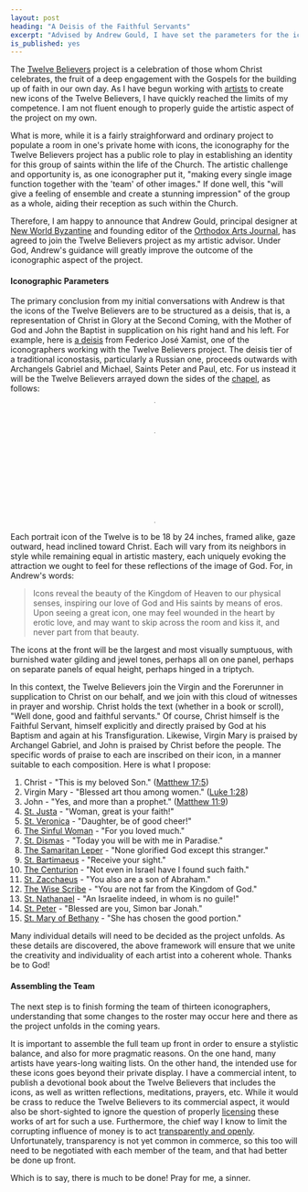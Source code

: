 ```yaml
---
layout: post
heading: "A Deisis of the Faithful Servants"
excerpt: "Advised by Andrew Gould, I have set the parameters for the iconography of the Twelve Believers."
is_published: yes
---
```


The [Twelve Believers](/the-twelve-believers/) project is a celebration of
those whom Christ celebrates, the fruit of a deep engagement with the Gospels
for the building up of faith in our own day. As I have begun working with
[artists](/updates/2020/first-three-iconographers/) to create new icons of the
Twelve Believers, I have quickly reached the limits of my competence. I am not
fluent enough to properly guide the artistic aspect of the project on my own. 

What is more, while it is a fairly straighforward and ordinary project to
populate a room in one's private home with icons, the iconography for the
Twelve Believers project has a public role to play in establishing an identity
for this group of saints within the life of the Church. The artistic challenge
and opportunity is, as one iconographer put it, "making every single image
function together with the 'team' of other images." If done well, this "will
give a feeling of ensemble and create a stunning impression" of the group as a
whole, aiding their reception as such within the Church.

Therefore, I am happy to announce that Andrew Gould, principal designer at [New
World Byzantine](https://newworldbyzantine.com/) and founding editor of the
[Orthodox Arts Journal](https://orthodoxartsjournal.org/), has agreed to join
the Twelve Believers project as my artistic advisor. Under God, Andrew's
guidance will greatly improve the outcome of the iconographic aspect of the
project.


#### Iconographic Parameters

The primary conclusion from my initial conversations with Andrew is that the
icons of the Twelve Believers are to be structured as a deisis, that is, a
representation of Christ in Glory at the Second Coming, with the Mother of God
and John the Baptist in supplication on his right hand and his left.  For
example, here is [a
deisis](https://orthodoxartsjournal.org/deisis-an-iconographic-installation/)
from Federico José Xamist, one of the iconographers working with the Twelve
Believers project. The deisis tier of a traditional iconostasis, particularly a
Russian one, proceeds outwards with Archangels Gabriel and Michael, Saints
Peter and Paul, etc. For us instead it will be the Twelve Believers arrayed
down the sides of the [chapel](/updates/2020/working-on-a-building/), as
follows:

<style>
  .deisis {
    width: 1px;
    margin: 12pt auto;
    border-collapse: collapse;
  }
  .deisis td {
    width: 50%;
    white-space: nowrap;
  }
  .deisis td:first-of-type {
    text-align: right;
    padding-right: 9pt;
  }
  .deisis td:last-of-type {
    text-align: left;
    padding-left: 9pt;
  }
  .deisis tr.front td {
    border-bottom: 1px solid #21201A;
  }
  .deisis td.mary {
    padding-right: 4.5pt;
  }
  .deisis td.john {
    padding-left: 4.5pt;
  }
  .deisis td.christ {
    text-align: center;
  }
  @media only screen and (max-width: 420px) {
    .deisis {
      width: 82%;
      margin: 12pt 0 24pt 18pt;
    }
    .deisis td {
      width: auto;
      display: block;
      padding: 0;
    }
    .deisis td:first-of-type {
      text-align: left;
    }
    .deisis td:last-of-type {
      text-align: right;
    }
    .deisis td.christ {
      text-align: center;
    }
    .deisis tr.front td {
      border-bottom: none;
    }
    .deisis tr.front td.john {
      border-bottom: 1px solid #21201A;
    }
  }
</style>
<table class="deisis">
  <tr>
    <td colspan="2" class="christ">Christ</td>
  </tr>
  <tr class="front">
    <td class="mary">Virgin Mary</td>
    <td class="john">St. John the Baptist</td>
  </tr>
  <tr>
    <td>St. Mary of Bethany</td>
    <td>St. Justa</td>
  </tr>
  <tr>
    <td>St. Peter</td>
    <td>St. Veronica</td>
  </tr>
  <tr>
    <td>St. Nathanael</td>
    <td>The Sinful Woman</td>
  </tr>
  <tr>
    <td>The Wise Scribe</td>
    <td>St. Dismas</td>
  </tr>
  <tr>
    <td>St. Zacchaeus</td>
    <td>The Samaritan Leper</td>
  </tr>
  <tr>
    <td>The Centurion</td>
    <td>St. Bartimaeus</td>
  </tr>
</table>

Each portrait icon of the Twelve is to be 18 by 24 inches, framed alike, gaze
outward, head inclined toward Christ. Each will vary from its neighbors in
style while remaining equal in artistic mastery, each uniquely evoking the
attraction we ought to feel for these reflections of the image of God. For, in
Andrew's words:

> Icons reveal the beauty of the Kingdom of Heaven to our physical senses,
> inspiring our love of God and His saints by means of eros. Upon seeing a
> great icon, one may feel wounded in the heart by erotic love, and may want to
> skip across the room and kiss it, and never part from that beauty.

The icons at the front will be the largest and most visually sumptuous, with
burnished water gilding and jewel tones, perhaps all on one panel, perhaps on
separate panels of equal height, perhaps hinged in a triptych.

In this context, the Twelve Believers join the Virgin and the Forerunner in
supplication to Christ on our behalf, and we join with this cloud of witnesses
in prayer and worship. Christ holds the text (whether in a book or scroll),
"Well done, good and faithful servants." Of course, Christ himself is the
Faithful Servant, himself explicitly and directly praised by God at his Baptism
and again at his Transfiguration. Likewise, Virgin Mary is praised by Archangel
Gabriel, and John is praised by Christ before the people. The specific words of
praise to each are inscribed on their icon, in a manner suitable to each
composition. Here is what I propose:

1. Christ - "This is my beloved Son."
   ([Matthew 17:5](https://www.biblegateway.com/verse/en/Matthew%2017:5))
1. Virgin Mary - "Blessed art thou among women."
   ([Luke 1:28](https://www.biblegateway.com/verse/en/Luke%201:28))
1. John - "Yes, and more than a prophet."
   ([Matthew 11:9](https://www.biblegateway.com/verse/en/Matthew%2011:9))
1. [St. Justa](/the-twelve-believers/st-justa/) - "Woman, great is your faith!"
1. [St. Veronica](/the-twelve-believers/st-veronica/) - "Daughter, be of good
cheer!" 
1. [The Sinful Woman](/the-twelve-believers/the-sinful-woman/) - "For you loved much."
1. [St. Dismas](/the-twelve-believers/st-dismas/) - "Today you will be with me in Paradise."
1. [The Samaritan Leper](/the-twelve-believers/the-samaritan-leper/) - "None glorified God except this stranger."
1. [St. Bartimaeus](/the-twelve-believers/st-bartimaeus/) - "Receive your sight."
1. [The Centurion](/the-twelve-believers/the-centurion/) - "Not even in Israel have I found such faith."
1. [St. Zacchaeus](/the-twelve-believers/st-zacchaeus/) - "You also are a son of Abraham."
1. [The Wise Scribe](/the-twelve-believers/the-wise-scribe/) - "You are not far from the Kingdom of God."
1. [St. Nathanael](/the-twelve-believers/st-nathanael/) - "An Israelite indeed, in whom is no guile!"
1. [St. Peter](/the-twelve-believers/st-peter/) - "Blessed are you, Simon bar Jonah."
1. [St. Mary of Bethany](/the-twelve-believers/st-mary-of-bethany/) - "She has chosen the good portion."

Many individual details will need to be decided as the project unfolds. As
these details are discovered, the above framework will ensure that we unite the
creativity and individuality of each artist into a coherent whole. Thanks be to
God!


#### Assembling the Team

The next step is to finish forming the team of thirteen iconographers,
understanding that some changes to the roster may occur here and there as the
project unfolds in the coming years.

It is important to assemble the full team up front in order to ensure a
stylistic balance, and also for more pragmatic reasons. On the one hand, many
artists have years-long waiting lists. On the other hand, the intended use for
these icons goes beyond their private display.  I have a commercial intent, to
publish a devotional book about the Twelve Believers that includes the icons,
as well as written reflections, meditations, prayers, etc.  While it would be
crass to reduce the Twelve Believers to its commercial aspect, it would also be
short-sighted to ignore the question of properly
[licensing](https://www.plagiarismtoday.com/2019/09/05/copyright-and-commissioned-art/)
these works of art for such a use. Furthermore, the chief way I know to limit
the corrupting influence of money is to act [transparently and
openly](https://opensource.com/open-organization/16/9/openness-means-to-what-end).
Unfortunately, transparency is not yet common in commerce, so this too will
need to be negotiated with each member of the team, and that had better be done
up front.

Which is to say, there is much to be done! Pray for me, a sinner.
